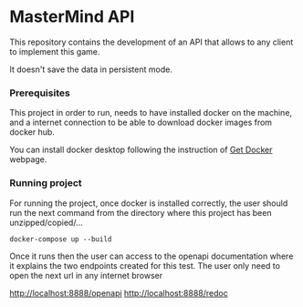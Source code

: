 # MasterMind API

This repository contains the development of an API that allows to any client to implement this game.

It doesn't save the data in persistent mode.

### Prerequisites

This project in order to run, needs to have installed docker on the machine, and a internet connection to be able to download docker images from docker hub.

You can install docker desktop following the instruction of [Get Docker](https://docs.docker.com/get-docker/) webpage.

### Running project

For running the project, once docker is installed correctly, the user should run the next command from the directory where this project has been unzipped/copied/...

```shell
docker-compose up --build
```

Once it runs then the user can access to the openapi documentation where it explains the two endpoints created for this test. The user only need to open the next url in any internet browser

[http://localhost:8888/openapi](http://localhost:8888/openapi)
[http://localhost:8888/redoc](http://localhost:8888/redoc)

